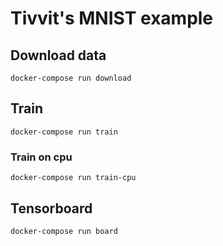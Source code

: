 # Tivvit's MNIST example

## Download data
```
docker-compose run download
```

## Train
```
docker-compose run train
```

### Train on cpu
```
docker-compose run train-cpu
```

## Tensorboard
```
docker-compose run board
```
